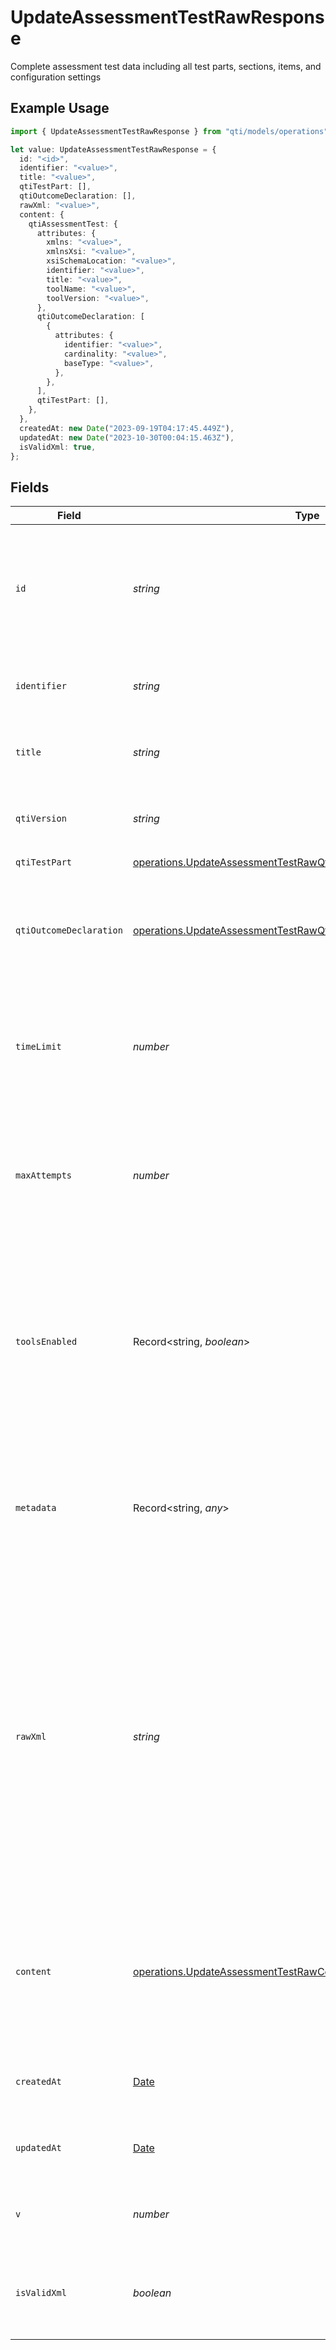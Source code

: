 # UpdateAssessmentTestRawResponse

Complete assessment test data including all test parts, sections, items, and configuration settings

## Example Usage

```typescript
import { UpdateAssessmentTestRawResponse } from "qti/models/operations";

let value: UpdateAssessmentTestRawResponse = {
  id: "<id>",
  identifier: "<value>",
  title: "<value>",
  qtiTestPart: [],
  qtiOutcomeDeclaration: [],
  rawXml: "<value>",
  content: {
    qtiAssessmentTest: {
      attributes: {
        xmlns: "<value>",
        xmlnsXsi: "<value>",
        xsiSchemaLocation: "<value>",
        identifier: "<value>",
        title: "<value>",
        toolName: "<value>",
        toolVersion: "<value>",
      },
      qtiOutcomeDeclaration: [
        {
          attributes: {
            identifier: "<value>",
            cardinality: "<value>",
            baseType: "<value>",
          },
        },
      ],
      qtiTestPart: [],
    },
  },
  createdAt: new Date("2023-09-19T04:17:45.449Z"),
  updatedAt: new Date("2023-10-30T00:04:15.463Z"),
  isValidXml: true,
};
```

## Fields

| Field                                                                                                                                                                                                                                                                                                              | Type                                                                                                                                                                                                                                                                                                               | Required                                                                                                                                                                                                                                                                                                           | Description                                                                                                                                                                                                                                                                                                        |
| ------------------------------------------------------------------------------------------------------------------------------------------------------------------------------------------------------------------------------------------------------------------------------------------------------------------ | ------------------------------------------------------------------------------------------------------------------------------------------------------------------------------------------------------------------------------------------------------------------------------------------------------------------ | ------------------------------------------------------------------------------------------------------------------------------------------------------------------------------------------------------------------------------------------------------------------------------------------------------------------ | ------------------------------------------------------------------------------------------------------------------------------------------------------------------------------------------------------------------------------------------------------------------------------------------------------------------ |
| `id`                                                                                                                                                                                                                                                                                                               | *string*                                                                                                                                                                                                                                                                                                           | :heavy_check_mark:                                                                                                                                                                                                                                                                                                 | MongoDB document ID generated by the database when a new entity is added to a collection on the service provider.                                                                                                                                                                                                  |
| `identifier`                                                                                                                                                                                                                                                                                                       | *string*                                                                                                                                                                                                                                                                                                           | :heavy_check_mark:                                                                                                                                                                                                                                                                                                 | Unique identifier for the entity on the service provider.                                                                                                                                                                                                                                                          |
| `title`                                                                                                                                                                                                                                                                                                            | *string*                                                                                                                                                                                                                                                                                                           | :heavy_check_mark:                                                                                                                                                                                                                                                                                                 | Human-readable title of the entity on the service provider.                                                                                                                                                                                                                                                        |
| `qtiVersion`                                                                                                                                                                                                                                                                                                       | *string*                                                                                                                                                                                                                                                                                                           | :heavy_minus_sign:                                                                                                                                                                                                                                                                                                 | Version of the specification used for this assessment test                                                                                                                                                                                                                                                         |
| `qtiTestPart`                                                                                                                                                                                                                                                                                                      | [operations.UpdateAssessmentTestRawQtiTestPartResponse](../../models/operations/updateassessmenttestrawqtitestpartresponse.md)[]                                                                                                                                                                                   | :heavy_check_mark:                                                                                                                                                                                                                                                                                                 | N/A                                                                                                                                                                                                                                                                                                                |
| `qtiOutcomeDeclaration`                                                                                                                                                                                                                                                                                            | [operations.UpdateAssessmentTestRawQtiOutcomeDeclarationResponse](../../models/operations/updateassessmenttestrawqtioutcomedeclarationresponse.md)[]                                                                                                                                                               | :heavy_check_mark:                                                                                                                                                                                                                                                                                                 | Array of outcome variable declarations for storing assessment results and computed values                                                                                                                                                                                                                          |
| `timeLimit`                                                                                                                                                                                                                                                                                                        | *number*                                                                                                                                                                                                                                                                                                           | :heavy_minus_sign:                                                                                                                                                                                                                                                                                                 | Time limit for the entire assessment test in seconds. When not specified, there is no time limit                                                                                                                                                                                                                   |
| `maxAttempts`                                                                                                                                                                                                                                                                                                      | *number*                                                                                                                                                                                                                                                                                                           | :heavy_minus_sign:                                                                                                                                                                                                                                                                                                 | Maximum number of attempts allowed for the assessment test. When not specified, unlimited attempts are allowed                                                                                                                                                                                                     |
| `toolsEnabled`                                                                                                                                                                                                                                                                                                     | Record<string, *boolean*>                                                                                                                                                                                                                                                                                          | :heavy_minus_sign:                                                                                                                                                                                                                                                                                                 | Configuration of assessment tools available to candidates. Each tool is represented as a key-value pair where the key is the tool name and the value indicates if it's enabled                                                                                                                                     |
| `metadata`                                                                                                                                                                                                                                                                                                         | Record<string, *any*>                                                                                                                                                                                                                                                                                              | :heavy_minus_sign:                                                                                                                                                                                                                                                                                                 | Additional custom metadata for extending entity properties beyond standard specification for QTI entities.                                                                                                                                                                                                         |
| `rawXml`                                                                                                                                                                                                                                                                                                           | *string*                                                                                                                                                                                                                                                                                                           | :heavy_check_mark:                                                                                                                                                                                                                                                                                                 | Raw XML representation of the entity, automatically generated from the JSON or XML sent when creating entities on the service provider. The rawxml field will contain all content sent when creating the entity on the service provider. This field is stable and should be used when working within this QTI API. |
| `content`                                                                                                                                                                                                                                                                                                          | [operations.UpdateAssessmentTestRawContent](../../models/operations/updateassessmenttestrawcontent.md)                                                                                                                                                                                                             | :heavy_check_mark:                                                                                                                                                                                                                                                                                                 | Parsed XML content structure for the assessment test. For production use, rawXml is recommended over this parsed structure.                                                                                                                                                                                        |
| `createdAt`                                                                                                                                                                                                                                                                                                        | [Date](https://developer.mozilla.org/en-US/docs/Web/JavaScript/Reference/Global_Objects/Date)                                                                                                                                                                                                                      | :heavy_check_mark:                                                                                                                                                                                                                                                                                                 | ISO 8601 timestamp when the entity was created                                                                                                                                                                                                                                                                     |
| `updatedAt`                                                                                                                                                                                                                                                                                                        | [Date](https://developer.mozilla.org/en-US/docs/Web/JavaScript/Reference/Global_Objects/Date)                                                                                                                                                                                                                      | :heavy_check_mark:                                                                                                                                                                                                                                                                                                 | ISO 8601 timestamp when the entity was last updated                                                                                                                                                                                                                                                                |
| `v`                                                                                                                                                                                                                                                                                                                | *number*                                                                                                                                                                                                                                                                                                           | :heavy_minus_sign:                                                                                                                                                                                                                                                                                                 | MongoDB version key for optimistic concurrency control                                                                                                                                                                                                                                                             |
| `isValidXml`                                                                                                                                                                                                                                                                                                       | *boolean*                                                                                                                                                                                                                                                                                                          | :heavy_check_mark:                                                                                                                                                                                                                                                                                                 | Indicates whether the generated XML is valid according to schema validation                                                                                                                                                                                                                                        |